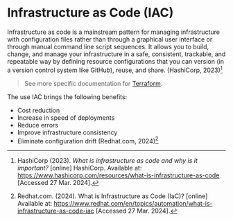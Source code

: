 # Infrastructure as Code (IAC)

Infrastructure as code is a mainstream pattern for managing infrastructure with
configuration files rather than through a graphical user interface or through
manual command line script sequences. It allows you to build, change, and manage
your infrastructure in a safe, consistent, trackable, and repeatable way by
defining resource configurations that you can version (in a version control
system like GitHub), reuse, and share. (HashiCorp, 2023)[^1]

> See more specific documentation for [Terraform](terraform.md).

The use IAC brings the following benefits:

- Cost reduction
- Increase in speed of deployments
- Reduce errors
- Improve infrastructure consistency
- Eliminate configuration drift (Redhat.com, 2024)[^2]

[^1]:
    HashiCorp (2023). _What is infrastructure as code and why is it important?_
    [online] HashiCorp. Available at:
    <https://www.hashicorp.com/resources/what-is-infrastructure-as-code>
    [Accessed 27 Mar. 2024].

[^2]:
    Redhat.com. (2024). What is Infrastructure as Code (IaC)? [online] Available
    at:
    <https://www.redhat.com/en/topics/automation/what-is-infrastructure-as-code-iac>
    [Accessed 27 Mar. 2024].
